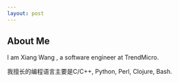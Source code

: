 ```yaml
---
layout: post
---
```


About Me
--------

I am Xiang Wang , a software engineer at TrendMicro.

我擅长的编程语言主要是C/C++, Python, Perl, Clojure, Bash.

